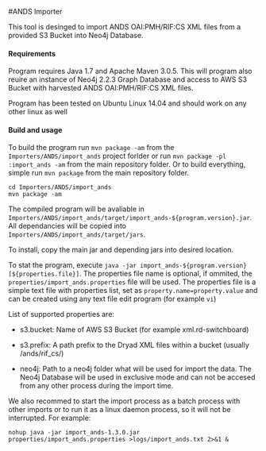 #ANDS Importer

This tool is desinged to import ANDS OAI:PMH/RIF:CS XML files from a provided S3 Bucket into Neo4j Database.

#### Requirements

Program requires Java 1.7 and Apache Maven 3.0.5. This will program also reuire an instance of Neo4j 2.2.3 Graph Database and access to AWS S3 Bucket with harvested ANDS OAI:PMH/RIF:CS XML files.

Program has been tested on Ubuntu Linux 14.04 and should work on any other linux as well

#### Build and usage

To build the program run `mvn package -am` from the `Importers/ANDS/import_ands` project forlder 
or run `mvn package -pl :import_ands -am` from the main repository folder. Or to build everything,
simple run `mvn package` from the main repository folder.

```
cd Importers/ANDS/import_ands
mvn package -am
```

The compiled program will be avaliable in `Importers/ANDS/import_ands/target/import_ands-${program.version}.jar`. 
All dependancies will be copied into `Importers/ANDS/import_ands/target/jars`. 

To install, copy the main jar and depending jars into desired location.

To stat the program, execute `java -jar import_ands-${program.version} [${properties.file}]`. The properties file name
is optional, if ommited, the `properties/import_ands.properties` file will be used. The properties file is a simple text 
file with properties list, set as `property.name=property.value` and can be created using any text file edit program 
(for example `vi`)

List of supported properties are: 

* s3.bucket: Name of AWS S3 Bucket (for example xml.rd-switchboard)

* s3.prefix: A path prefix to the Dryad XML files within a bucket (usually /ands/rif_cs/)

* neo4j: Path to a neo4j folder what will be used for import the data. The Neo4j Database will be used in exclusive mode and can not be 
accesed from any other process during the import time.

We also recommed to start the import process as a batch process with other imports or to run it as a linux daemon process, so it will not 
be interrupted. For example:

```
nohup java -jar import_ands-1.3.0.jar properties/import_ands.properties >logs/import_ands.txt 2>&1 &
```



